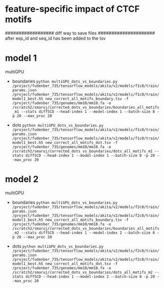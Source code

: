 
# feature-specific impact of CTCF motifs

################## diff way to save files #####################
after exp_id and seq_id has been added to the tsv

# model 1
multiGPU
- boundaries
```python multiGPU_dots_vs_boundaries.py /project/fudenber_735/tensorflow_models/akita/v2/models/f1c0/train/params.json /project/fudenber_735/tensorflow_models/akita/v2/models/f1c0/train/model1_best.h5 new_correct_all_motifs_boundary.tsv -f /project/fudenber_735/genomes/mm10/mm10.fa -o /scratch2/smaruj/corrected_dots_vs_boundaries/boundaries_all_motifs_m1 --stats diffSCD --head-index 1 --model-index 1 --batch-size 8 -p 20 --max_proc 20```

- dots
```python multiGPU_dots_vs_boundaries.py /project/fudenber_735/tensorflow_models/akita/v2/models/f1c0/train/params.json /project/fudenber_735/tensorflow_models/akita/v2/models/f1c0/train/model1_best.h5 new_correct_all_motifs_dot.tsv -f /project/fudenber_735/genomes/mm10/mm10.fa -o /scratch2/smaruj/corrected_dots_vs_boundaries/dots_all_motifs_m1 --stats diffSCD --head-index 1 --model-index 1 --batch-size 8 -p 20 --max_proc 20```


# model 2
multiGPU
- boundaries
```python multiGPU_dots_vs_boundaries.py /project/fudenber_735/tensorflow_models/akita/v2/models/f2c0/train/params.json /project/fudenber_735/tensorflow_models/akita/v2/models/f2c0/train/model1_best.h5 new_correct_all_motifs_boundary.tsv -f /project/fudenber_735/genomes/mm10/mm10.fa -o /scratch2/smaruj/corrected_dots_vs_boundaries/boundaries_all_motifs_m2 --stats diffSCD --head-index 1 --model-index 2 --batch-size 8 -p 20 --max_proc 20```

- dots
```python multiGPU_dots_vs_boundaries.py /project/fudenber_735/tensorflow_models/akita/v2/models/f2c0/train/params.json /project/fudenber_735/tensorflow_models/akita/v2/models/f2c0/train/model1_best.h5 new_correct_all_motifs_dot.tsv -f /project/fudenber_735/genomes/mm10/mm10.fa -o /scratch2/smaruj/corrected_dots_vs_boundaries/dots_all_motifs_m2 --stats diffSCD --head-index 1 --model-index 2 --batch-size 8 -p 20 --max_proc 20```




